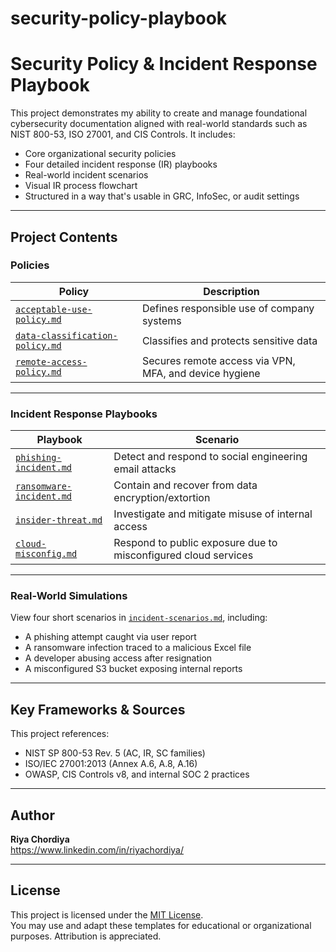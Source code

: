# security-policy-playbook
# Security Policy & Incident Response Playbook

This project demonstrates my ability to create and manage foundational cybersecurity documentation aligned with real-world standards such as NIST 800-53, ISO 27001, and CIS Controls. It includes:

- Core organizational security policies
- Four detailed incident response (IR) playbooks
- Real-world incident scenarios
- Visual IR process flowchart
- Structured in a way that's usable in GRC, InfoSec, or audit settings

---

## Project Contents

### Policies

| Policy | Description |
|--------|-------------|
| [`acceptable-use-policy.md`](acceptable-use-policy.md) | Defines responsible use of company systems |
| [`data-classification-policy.md`](data-classification-policy.md) | Classifies and protects sensitive data |
| [`remote-access-policy.md`](remote-access-policy.md) | Secures remote access via VPN, MFA, and device hygiene |

---

### Incident Response Playbooks

| Playbook | Scenario |
|----------|----------|
| [`phishing-incident.md`](phishing-incident.md) | Detect and respond to social engineering email attacks |
| [`ransomware-incident.md`](ransomware-incident.md) | Contain and recover from data encryption/extortion |
| [`insider-threat.md`](insider-threat.md) | Investigate and mitigate misuse of internal access |
| [`cloud-misconfig.md`](cloud-misconfig.md) | Respond to public exposure due to misconfigured cloud services |

---

### Real-World Simulations

View four short scenarios in [`incident-scenarios.md`](./incident-scenarios.md), including:

- A phishing attempt caught via user report  
- A ransomware infection traced to a malicious Excel file  
- A developer abusing access after resignation  
- A misconfigured S3 bucket exposing internal reports

---

## Key Frameworks & Sources

This project references:
- NIST SP 800-53 Rev. 5 (AC, IR, SC families)
- ISO/IEC 27001:2013 (Annex A.6, A.8, A.16)
- OWASP, CIS Controls v8, and internal SOC 2 practices

---

## Author

**Riya Chordiya**  
https://www.linkedin.com/in/riyachordiya/

---

## License

This project is licensed under the [MIT License](./LICENSE).  
You may use and adapt these templates for educational or organizational purposes. Attribution is appreciated.

